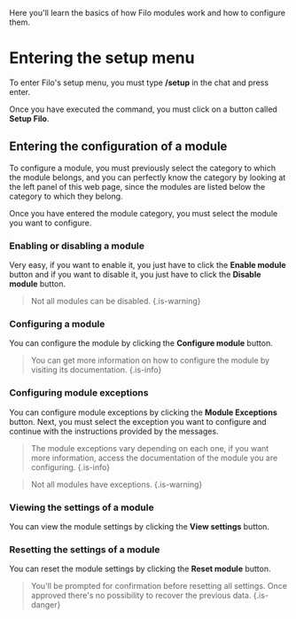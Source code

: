 Here you'll learn the basics of how Filo modules work and how to configure them.

# Entering the setup menu

To enter Filo's setup menu, you must type **/setup** in the chat and press enter.

Once you have executed the command, you must click on a button called **Setup Filo**.

## Entering the configuration of a module

To configure a module, you must previously select the category to which the module belongs, and you can perfectly know the category by looking at the left panel of this web page, since the modules are listed below the category to which they belong.

Once you have entered the module category, you must select the module you want to configure.

### Enabling or disabling a module

Very easy, if you want to enable it, you just have to click the **Enable module** button and if you want to disable it, you just have to click the **Disable module** button.

> Not all modules can be disabled.
  {.is-warning}

### Configuring a module

You can configure the module by clicking the **Configure module** button.

> You can get more information on how to configure the module by visiting its documentation.
  {.is-info}

### Configuring module exceptions

You can configure module exceptions by clicking the **Module Exceptions** button. Next, you must select the exception you want to configure and continue with the instructions provided by the messages.

> The module exceptions vary depending on each one, if you want more information, access the documentation of the module you are configuring.
  {.is-info}

> Not all modules have exceptions.
  {.is-warning}

### Viewing the settings of a module

You can view the module settings by clicking the **View settings** button.

### Resetting the settings of a module

You can reset the module settings by clicking the **Reset module** button.

> You'll be prompted for confirmation before resetting all settings. Once approved there's no possibility to recover the previous data.
  {.is-danger}